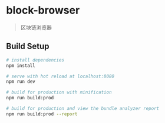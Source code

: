 # block-browser

> 区块链浏览器

## Build Setup

``` bash
# install dependencies
npm install

# serve with hot reload at localhost:8080
npm run dev

# build for production with minification
npm run build:prod

# build for production and view the bundle analyzer report
npm run build:prod --report
```
